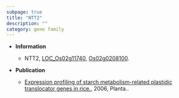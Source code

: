 ```yaml
---
subpage: true
title: "NTT2"
description: ""
category: gene family
---
```


* **Information**  
    + NTT2, [LOC_Os02g11740](http://rice.plantbiology.msu.edu/cgi-bin/ORF_infopage.cgi?orf=LOC_Os02g11740), [Os02g0208100](http://rapdb.dna.affrc.go.jp/viewer/gbrowse_details/irgsp1?name=Os02g0208100).

* **Publication**  
    + [Expression profiling of starch metabolism-related plastidic translocator genes in rice.](http://www.ncbi.nlm.nih.gov/pubmed?term=Expression+profiling+of+starch+metabolism-related+plastidic+translocator+genes+in+rice.%5BTitle%5D), 2006, Planta..


